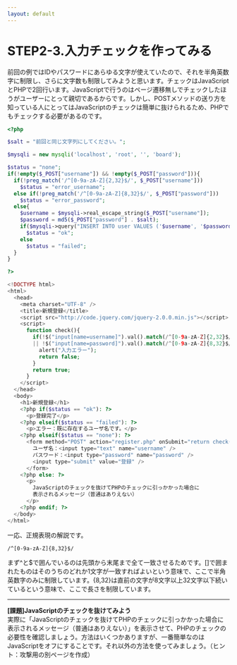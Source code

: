 ```yaml
---
layout: default
---
```

# STEP2-3.入力チェックを作ってみる

前回の例ではIDやパスワードにあらゆる文字が使えていたので、それを半角英数字に制限し、さらに文字数も制限してみようと思います。チェックはJavaScriptとPHPで2回行います。JavaScriptで行うのはページ遷移無しでチェックしたほうがユーザーにとって親切であるからです。しかし、POSTメソッドの送り方を知っている人にとってはJavaScriptのチェックは簡単に抜けられるため、PHPでもチェックする必要があるのです。

```php
<?php

$salt = "前回と同じ文字列にしてください。";

$mysqli = new mysqli('localhost', 'root', '', 'board');

$status = "none";
if(!empty($_POST["username"]) && !empty($_POST["password"])){
  if(!preg_match('/^[0-9a-zA-Z]{2,32}$/', $_POST["username"]))
    $status = "error_username";
  else if(!preg_match('/^[0-9a-zA-Z]{8,32}$/', $_POST["password"]))
    $status = "error_password";
  else{
    $username = $mysqli->real_escape_string($_POST["username"]);
    $password = md5($_POST["password"] . $salt);
    if($mysqli->query("INSERT INTO user VALUES ('$username', '$password')"))
      $status = "ok";
    else
      $status = "failed";
  }
}

?>

<!DOCTYPE html>
<html>
  <head>
    <meta charset="UTF-8" />
    <title>新規登録</title>
    <script src="http://code.jquery.com/jquery-2.0.0.min.js"></script>
    <script>
      function check(){
        if(!$("input[name=username]").val().match(/^[0-9a-zA-Z]{2,32}$/)
        || !$("input[name=password]").val().match(/^[0-9a-zA-Z]{8,32}$/)){
          alert("入力エラー");
          return false;
        }
        return true;
      }
    </script>
  </head>
  <body>
    <h1>新規登録</h1>
    <?php if($status == "ok"): ?>
      <p>登録完了</p>
    <?php elseif($status == "failed"): ?>
      <p>エラー：既に存在するユーザ名です。</p>
    <?php elseif($status == "none"): ?>
      <form method="POST" action="register.php" onSubmit="return check()">
        ユーザ名：<input type="text" name="username" />
        パスワード：<input type="password" name="password" />
        <input type="submit" value="登録" />
      </form>
    <?php else: ?>
      <p>
        JavaScriptのチェックを抜けてPHPのチェックに引っかかった場合に
        表示されるメッセージ（普通はありえない）
      </p>
    <?php endif; ?>
  </body>
</html>
```
一応、正規表現の解説です。

    /^[0-9a-zA-Z]{8,32}$/

まず^と$で囲んでいるのは先頭から末尾まで全て一致させるためです。[]で囲まれたものはそのうちのどれか1文字が一致すればよいという意味で、ここで半角英数字のみに制限しています。{8,32}は直前の文字が8文字以上32文字以下続いているという意味で、ここで長さを制限しています。

***

**[課題]JavaScriptのチェックを抜けてみよう**  
実際に「JavaScriptのチェックを抜けてPHPのチェックに引っかかった場合に表示されるメッセージ（普通はありえない）」を表示させて、PHPのチェックの必要性を確認しましょう。方法はいくつかありますが、一番簡単なのはJavaScriptをオフにすることです。それ以外の方法を使ってみましょう。（ヒント：攻撃用の別ページを作成）